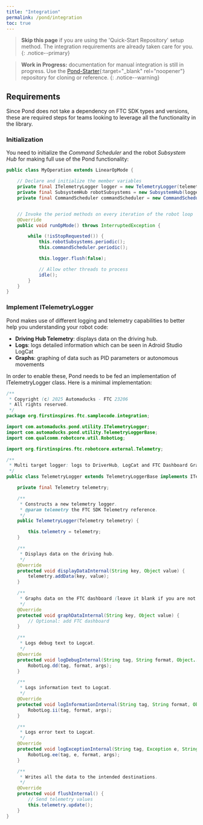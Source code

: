 ```yaml
---
title: "Integration"
permalink: /pond/integration
toc: true
---
```


> **Skip this page** if you are using the 'Quick-Start Repository' setup method. The integration requirements are already taken care for you.
{: .notice--primary}

> **Work in Progress:** documentation for manual integration is still in progress. Use the [Pond-Starter](https://github.com/FTC-23206/automaducks-pond-starter){:target="_blank" rel="noopener"} repository for cloning or reference.
{: .notice--warning}

## Requirements

Since Pond does not take a dependency on FTC SDK types and versions, these are required steps for teams looking to leverage all the functionality in the library.

### Initialization

You need to initialize the *Command Scheduler* and the robot *Subsystem Hub* for making full use of the Pond functionality:

```java
public class MyOperation extends LinearOpMode {

    // Declare and initialize the member variables
    private final ITelemetryLogger logger = new TelemetryLogger(telemetry);
    private final SubsystemHub robotSubsystems = new SubsystemHub(logger);
    private final CommandScheduler commandScheduler = new CommandScheduler(logger);


    // Invoke the period methods on every iteration of the robot loop
    @Override
    public void runOpMode() throws InterruptedException {

        while (!isStopRequested()) {
            this.robotSubsystems.periodic();
            this.commandScheduler.periodic();

            this.logger.flush(false);

            // Allow other threads to process
            idle();
        }
    }
}

```

### Implement ITelemetryLogger

Pond makes use of different logging and telemetry capabilities to better help you understanding your robot code:

* **Driving Hub Telemetry**: displays data on the driving hub.
* **Logs**: logs detailed information which can be seen in Adroid Studio LogCat
* **Graphs**: graphing of data such as PID parameters or autonomous movements

In order to enable these, Pond needs to be fed an implementation of ITelemetryLogger class. Here is a minimal implementation:

```java
/**
 * Copyright (c) 2025 Automaducks - FTC 23206
 * All rights reserved.
 */
package org.firstinspires.ftc.samplecode.integration;

import com.automaducks.pond.utility.ITelemetryLogger;
import com.automaducks.pond.utility.TelemetryLoggerBase;
import com.qualcomm.robotcore.util.RobotLog;

import org.firstinspires.ftc.robotcore.external.Telemetry;

/**
 * Multi target logger: logs to DriverHub, LogCat and FTC Dashboard Graphs.
 */
public class TelemetryLogger extends TelemetryLoggerBase implements ITelemetryLogger {

    private final Telemetry telemetry;

    /**
     * Constructs a new telemetry logger.
     * @param telemetry the FTC SDK Telemetry reference.
     */
    public TelemetryLogger(Telemetry telemetry) {

        this.telemetry = telemetry;
    }

    /**
     * Displays data on the driving hub.
     */
    @Override
    protected void displayDataInternal(String key, Object value) {
        telemetry.addData(key, value);
    }

    /**
     * Graphs data on the FTC dashboard (leave it blank if you are not using a dashboard.
     */
    @Override
    protected void graphDataInternal(String key, Object value) {
        // Optional: add FTC dashboard
    }

    /**
     * Logs debug text to Logcat.
     */
    @Override
    protected void logDebugInternal(String tag, String format, Object... args) {
        RobotLog.dd(tag, format, args);
    }

    /**
     * Logs information text to Logcat.
     */
    @Override
    protected void logInformationInternal(String tag, String format, Object... args) {
        RobotLog.ii(tag, format, args);
    }

    /**
     * Logs error text to Logcat.
     */
    @Override
    protected void logExceptionInternal(String tag, Exception e, String format, Object... args) {
        RobotLog.ee(tag, e, format, args);
    }

    /**
     * Writes all the data to the intended destinations.
     */
    @Override
    protected void flushInternal() {
        // Send telemetry values
        this.telemetry.update();
    }
}
```
